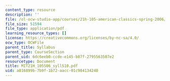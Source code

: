 ```yaml
---
content_type: resource
description: ''
file: /ol-ocw-studio-app/courses/21h-105-american-classics-spring-2006/a816899b7b9f1b72aacc01c984134240_MIT21H_105S06_syllS10.pdf
file_size: 51594
file_type: application/pdf
learning_resource_types: []
license: https://creativecommons.org/licenses/by-nc-sa/4.0/
ocw_type: OCWFile
parent_title: Syllabus
parent_type: CourseSection
parent_uid: 6dc6eeb0-ccde-e145-b87f-2795563507e2
resourcetype: Document
title: MIT21H_105S06_syllS10.pdf
uid: a816899b-7b9f-1b72-aacc-01c984134240
---
```

